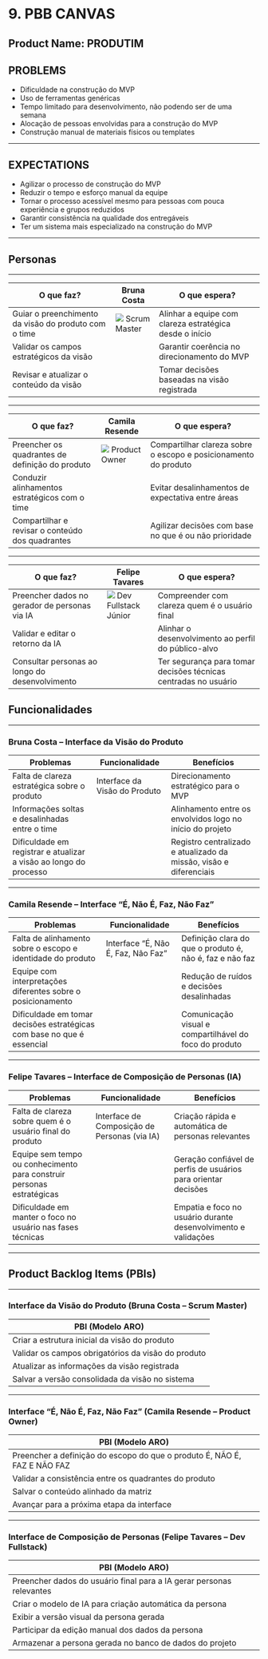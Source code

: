 # 9. PBB CANVAS

## Product Name: PRODUTIM

## PROBLEMS

- Dificuldade na construção do MVP  
- Uso de ferramentas genéricas  
- Tempo limitado para desenvolvimento, não podendo ser de uma semana  
- Alocação de pessoas envolvidas para a construção do MVP  
- Construção manual de materiais físicos ou templates  

---

## EXPECTATIONS

- Agilizar o processo de construção do MVP  
- Reduzir o tempo e esforço manual da equipe  
- Tornar o processo acessível mesmo para pessoas com pouca experiência e grupos reduzidos  
- Garantir consistência na qualidade dos entregáveis  
- Ter um sistema mais especializado na construção do MVP  

---

## Personas 

---

| **O que faz?**                                        | **Bruna Costa**                         | **O que espera?**                                                     |
|--------------------------------------------------------|------------------------------------------|------------------------------------------------------------------------|
| Guiar o preenchimento da visão do produto com o time   | ![](#) Scrum Master                  | Alinhar a equipe com clareza estratégica desde o início                |
| Validar os campos estratégicos da visão                |                                          | Garantir coerência no direcionamento do MVP                            |
| Revisar e atualizar o conteúdo da visão                |                                          | Tomar decisões baseadas na visão registrada                            |

---


| **O que faz?**                                            | **Camila Resende**                    | **O que espera?**                                                         |
|------------------------------------------------------------|----------------------------------------|----------------------------------------------------------------------------|
| Preencher os quadrantes de definição do produto            | ![](#) Product Owner               | Compartilhar clareza sobre o escopo e posicionamento do produto           |
| Conduzir alinhamentos estratégicos com o time              |                                        | Evitar desalinhamentos de expectativa entre áreas                         |
| Compartilhar e revisar o conteúdo dos quadrantes           |                                        | Agilizar decisões com base no que é ou não prioridade                     |

---


| **O que faz?**                                            | **Felipe Tavares**                    | **O que espera?**                                                         |
|------------------------------------------------------------|----------------------------------------|----------------------------------------------------------------------------|
| Preencher dados no gerador de personas via IA              | ![](#) Dev Fullstack Júnior        | Compreender com clareza quem é o usuário final                            |
| Validar e editar o retorno da IA                           |                                        | Alinhar o desenvolvimento ao perfil do público-alvo                       |
| Consultar personas ao longo do desenvolvimento             |                                        | Ter segurança para tomar decisões técnicas centradas no usuário           |


## Funcionalidades 

---

### Bruna Costa – Interface da Visão do Produto

| **Problemas**                                                                 | **Funcionalidade**                  | **Benefícios**                                                                 |
|-------------------------------------------------------------------------------|-------------------------------------|---------------------------------------------------------------------------------|
| Falta de clareza estratégica sobre o produto                                 | Interface da Visão do Produto       | Direcionamento estratégico para o MVP                                          |
| Informações soltas e desalinhadas entre o time                               |                                     | Alinhamento entre os envolvidos logo no início do projeto                     |
| Dificuldade em registrar e atualizar a visão ao longo do processo            |                                     | Registro centralizado e atualizado da missão, visão e diferenciais             |

---

### Camila Resende – Interface “É, Não É, Faz, Não Faz”

| **Problemas**                                                                 | **Funcionalidade**                        | **Benefícios**                                                                 |
|-------------------------------------------------------------------------------|-------------------------------------------|---------------------------------------------------------------------------------|
| Falta de alinhamento sobre o escopo e identidade do produto                  | Interface “É, Não É, Faz, Não Faz”        | Definição clara do que o produto é, não é, faz e não faz                       |
| Equipe com interpretações diferentes sobre o posicionamento                  |                                           | Redução de ruídos e decisões desalinhadas                                     |
| Dificuldade em tomar decisões estratégicas com base no que é essencial       |                                           | Comunicação visual e compartilhável do foco do produto                        |

---

### Felipe Tavares – Interface de Composição de Personas (IA)

| **Problemas**                                                                 | **Funcionalidade**                              | **Benefícios**                                                                 |
|-------------------------------------------------------------------------------|-------------------------------------------------|---------------------------------------------------------------------------------|
| Falta de clareza sobre quem é o usuário final do produto                     | Interface de Composição de Personas (via IA)    | Criação rápida e automática de personas relevantes                             |
| Equipe sem tempo ou conhecimento para construir personas estratégicas       |                                                 | Geração confiável de perfis de usuários para orientar decisões                 |
| Dificuldade em manter o foco no usuário nas fases técnicas                   |                                                 | Empatia e foco no usuário durante desenvolvimento e validações                 |


---

## Product Backlog Items (PBIs)

---

### Interface da Visão do Produto (Bruna Costa – Scrum Master)

| **PBI (Modelo ARO)**                                 |
|------------------------------------------------------|
| Criar a estrutura inicial da visão do produto        |
| Validar os campos obrigatórios da visão do produto   |
| Atualizar as informações da visão registrada         |
| Salvar a versão consolidada da visão no sistema      |

---

### Interface “É, Não É, Faz, Não Faz” (Camila Resende – Product Owner)

| **PBI (Modelo ARO)**                                           |
|----------------------------------------------------------------|
| Preencher a definição do escopo do que o produto É, NÃO É, FAZ E NÃO FAZ  |
| Validar a consistência entre os quadrantes do produto          |
| Salvar o conteúdo alinhado da matriz                           |
| Avançar para a próxima etapa da interface                      |

---

### Interface de Composição de Personas (Felipe Tavares – Dev Fullstack)

| **PBI (Modelo ARO)**                                                |
|---------------------------------------------------------------------|
| Preencher dados do usuário final para a IA gerar personas relevantes           |
| Criar o modelo de IA para criação automática da persona          |
| Exibir a versão visual da persona gerada                            |
| Participar da edição manual dos dados da persona                       |
| Armazenar a persona gerada no banco de dados do projeto             |

